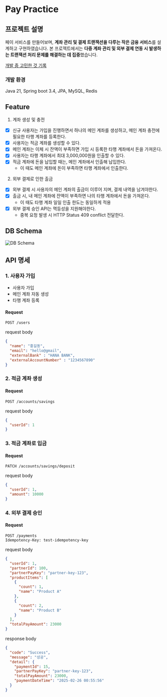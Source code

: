 # Pay Practice

## 프로젝트 설명

페이 서비스를 만들어보며, **계좌 관리 및 결제 트랜잭션을 다루는 작은 금융 서비스**를 설계하고 구현하였습니다.
본 프로젝트에서는 **다중 계좌 관리 및 외부 결제 연동 시 발생하는 트랜잭션 처리 문제를 해결하는 데 집중**했습니다.

[개발 중 고민한 것 기록](https://coffee-sidewalk-a8c.notion.site/1a459a6ae03280baaa50c7b75840e91f?pvs=74)

### 개발 환경
Java 21, Spring boot 3.4, JPA, MySQL, Redis


## Feature
1. 계좌 생성 및 충전
- [x]  신규 사용자는 가입을 진행하면서 하나의 메인 계좌를 생성하고, 메인 계좌 충전에 필요한 타행 계좌를 등록한다.
- [x]  사용자는 적금 계좌를 생성할 수 있다.
- [x]  메인 계좌는 이체 시 잔액이 부족하면 가입 시 등록한 타행 계좌에서 돈을 가져온다.
- [x]  사용자는 타행 계좌에서 최대 3,000,000원을 인출할 수 있다.
- [x]  적금 계좌에 돈을 납입할 때는, 메인 계좌에서 인출해 납입한다.
    - 이 때도 메인 계좌에 돈이 부족하면 타행 계좌에서 인출한다.

2. 외부 결제로 인한 출금
- [x]  외부 결제 시 사용자의 메인 계좌의 출금이 이루어 지며, 결제 내역을 남겨야한다.
- [x]  출금 시, 내 메인 계좌에 잔액이 부족하면 나의 타행 계좌에서 돈을 가져온다.
    - 이 때도 타행 계좌 일일 인출 한도는 동일하게 적용
- [x]  외부 결제 승인 API는 멱등성을 지원해야한다.
    - 중복 요청 발생 시 HTTP Status 409 conflict 전달한다.

## DB Schema

![DB Schema](https://user-images.githubusercontent.com/48716298/139586073-3b3b3b3b-1b3b-4b3b-8b3b-3b3b3b3b3b3b.png)


## API 명세

### 1. 사용자 가입

- 사용자 가입
- 메인 계좌 자동 생성
- 타행 계좌 등록

#### Request
```http
POST /users
```
request body
```json
{
  "name": "홍길동",
  "email": "hello@gmail",
  "externalBank" : "HANA BANK",
  "externalAccountNumber" : "1234567890"
}
```

### 2. 적금 계좌 생성

#### Request
```http
POST /accounts/savings
```

request body
```json
{
  "userId": 1
}
```

### 3. 적금 계좌로 입금

#### Request
```http
PATCH /accounts/savings/deposit
```

request body
```json
{
  "userId": 1,
  "amount": 10000
}
```

### 4. 외부 결제 승인

#### Request
```http
POST /payments
Idempotency-Key: test-idempotency-key
```

request body
```json
{
  "userId": 1,
  "partnerId": 100,
  "partnerPayKey": "partner-key-123",
  "productItems": [
    {
      "count": 1,
      "name": "Product A"
    },
    {
      "count": 2,
      "name": "Product B"
    }
  ],
  "totalPayAmount": 23000
}

```
response body
```json
{
  "code": "Success",
  "message": "성공",
  "detail": {
    "paymentId": 15,
    "partnerPayKey": "partner-key-123",
    "totalPayAmount": 23000,
    "paymentDateTime": "2025-02-26 00:55:56"
  }
}
```
